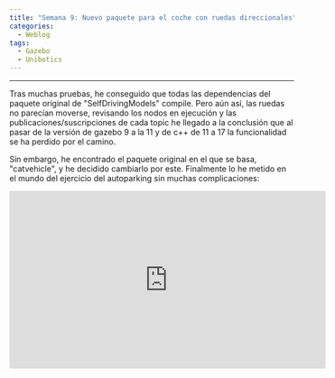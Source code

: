 ```yaml
---
title: "Semana 9: Nuevo paquete para el coche con ruedas direccionales"
categories:
  - Weblog
tags:
  - Gazebo
  - Unibotics
---
```


---

Tras muchas pruebas, he conseguido que todas las dependencias del paquete original de "SelfDrivingModels" compile. Pero aún así, las ruedas no parecían moverse, revisando los nodos en ejecución y las publicaciones/suscripciones de cada topic he llegado a la conclusión que al pasar de la versión de gazebo 9 a la 11 y de c++ de 11 a 17 la funcionalidad se ha perdido por el camino.

Sin embargo, he encontrado el paquete original en el que se basa, "catvehicle", y he decidido cambiarlo por este. Finalmente lo he metido en el mundo del ejercicio del autoparking sin muchas complicaciones:


<iframe width="560" height="315" 
src="https://www.youtube.com/embed/LSEIBGxZMxM"  
frameborder="0"  
allow="accelerometer; autoplay; encrypted-media; gyroscope; picture-in-picture"  
allowfullscreen></iframe> 